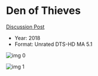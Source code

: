 # Den of Thieves

[Discussion Post](https://www.avsforum.com/threads/bass-eq-for-filtered-movies.2995212/post-56869804)

* Year: 2018
* Format: Unrated DTS-HD MA 5.1

![img 0](https://i.imgur.com/ujifFNu.jpg)

![img 1](https://i.imgur.com/LZUR8Rr.png)

